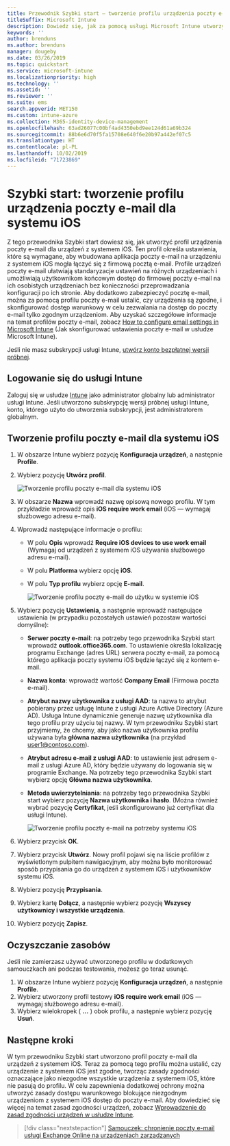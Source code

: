 ```yaml
---
title: Przewodnik Szybki start — tworzenie profilu urządzenia poczty e-mail dla systemu iOS
titleSuffix: Microsoft Intune
description: Dowiedz się, jak za pomocą usługi Microsoft Intune utworzyć profil urządzenia poczty e-mail, aby umożliwić bezpieczne łączenie się urządzeń z systemem iOS z firmową pocztą e-mail.
keywords: ''
author: brenduns
ms.author: brenduns
manager: dougeby
ms.date: 03/26/2019
ms.topic: quickstart
ms.service: microsoft-intune
ms.localizationpriority: high
ms.technology: ''
ms.assetid: ''
ms.reviewer: ''
ms.suite: ems
search.appverid: MET150
ms.custom: intune-azure
ms.collection: M365-identity-device-management
ms.openlocfilehash: 63ad26077c00bf4ad4350ebd9ee124d61a69b324
ms.sourcegitcommit: 88b6e6d70f5fa15708e640f6e20b97a442ef07c5
ms.translationtype: HT
ms.contentlocale: pl-PL
ms.lasthandoff: 10/02/2019
ms.locfileid: "71723869"
---
```

# <a name="quickstart-create-an-email-device-profile-for-ios"></a>Szybki start: tworzenie profilu urządzenia poczty e-mail dla systemu iOS

Z tego przewodnika Szybki start dowiesz się, jak utworzyć profil urządzenia poczty e-mail dla urządzeń z systemem iOS. Ten profil określa ustawienia, które są wymagane, aby wbudowana aplikacja poczty e-mail na urządzeniu z systemem iOS mogła łączyć się z firmową pocztą e-mail. Profile urządzeń poczty e-mail ułatwiają standaryzacje ustawień na różnych urządzeniach i umożliwiają użytkownikom końcowym dostęp do firmowej poczty e-mail na ich osobistych urządzeniach bez konieczności przeprowadzania konfiguracji po ich stronie. Aby dodatkowo zabezpieczyć pocztę e-mail, można za pomocą profilu poczty e-mail ustalić, czy urządzenia są zgodne, i skonfigurować dostęp warunkowy w celu zezwalania na dostęp do poczty e-mail tylko zgodnym urządzeniom. Aby uzyskać szczegółowe informacje na temat profilów poczty e-mail, zobacz [How to configure email settings in Microsoft Intune](email-settings-configure.md) (Jak skonfigurować ustawienia poczty e-mail w usłudze Microsoft Intune).

Jeśli nie masz subskrypcji usługi Intune, [utwórz konto bezpłatnej wersji próbnej](../fundamentals/free-trial-sign-up.md).

## <a name="sign-in-to-intune"></a>Logowanie się do usługi Intune

Zaloguj się w usłudze [Intune](https://aka.ms/intuneportal) jako administrator globalny lub administrator usługi Intune. Jeśli utworzono subskrypcję wersji próbnej usługi Intune, konto, którego użyto do utworzenia subskrypcji, jest administratorem globalnym.

## <a name="create-an-ios-email-profile"></a>Tworzenie profilu poczty e-mail dla systemu iOS
1. W obszarze Intune wybierz pozycję **Konfiguracja urządzeń**, a następnie **Profile**.
2. Wybierz pozycję **Utwórz profil**.
   
   ![Tworzenie profilu poczty e-mail dla systemu iOS](./media/quickstart-email-profile/ios-create-profile.png)

3. W obszarze **Nazwa** wprowadź nazwę opisową nowego profilu. W tym przykładzie wprowadź opis **iOS require work email** (iOS — wymagaj służbowego adresu e-mail).
4. Wprowadź następujące informacje o profilu:
   - W polu **Opis** wprowadź **Require iOS devices to use work email** (Wymagaj od urządzeń z systemem iOS używania służbowego adresu e-mail).
   - W polu **Platforma** wybierz opcję **iOS**.
   - W polu **Typ profilu** wybierz opcję **E-mail**.
    
     ![Tworzenie profilu poczty e-mail do użytku w systemie iOS](./media/quickstart-email-profile/ios-email-profile-name.png)

5. Wybierz pozycję **Ustawienia**, a następnie wprowadź następujące ustawienia (w przypadku pozostałych ustawień pozostaw wartości domyślne):
   - **Serwer poczty e-mail**: na potrzeby tego przewodnika Szybki start wprowadź **outlook.office365.com**. To ustawienie określa lokalizację programu Exchange (adres URL) serwera poczty e-mail, za pomocą którego aplikacja poczty systemu iOS będzie łączyć się z kontem e-mail.
   - **Nazwa konta**: wprowadź wartość **Company Email** (Firmowa poczta e-mail).
   - **Atrybut nazwy użytkownika z usługi AAD**: ta nazwa to atrybut pobierany przez usługę Intune z usługi Azure Active Directory (Azure AD). Usługa Intune dynamicznie generuje nazwę użytkownika dla tego profilu przy użyciu tej nazwy. W tym przewodniku Szybki start przyjmiemy, że chcemy, aby jako nazwa użytkownika profilu używana była **główna nazwa użytkownika** (na przykład user1@contoso.com).
   - **Atrybut adresu e-mail z usługi AAD**: to ustawienie jest adresem e-mail z usługi Azure AD, który będzie używany do logowania się w programie Exchange. Na potrzeby tego przewodnika Szybki start wybierz opcję **Główna nazwa użytkownika**.
   - **Metoda uwierzytelniania**: na potrzeby tego przewodnika Szybki start wybierz pozycję **Nazwa użytkownika i hasło**. (Można również wybrać pozycję **Certyfikat**, jeśli skonfigurowano już certyfikat dla usługi Intune).
    
     ![Tworzenie profilu poczty e-mail na potrzeby systemu iOS](./media/quickstart-email-profile/ios-email-profile.png)

6. Wybierz przycisk **OK**.
7. Wybierz przycisk **Utwórz**. Nowy profil pojawi się na liście profilów z wyświetlonym pulpitem nawigacyjnym, aby można było monitorować sposób przypisania go do urządzeń z systemem iOS i użytkowników systemu iOS.
8. Wybierz pozycję **Przypisania**.
9. Wybierz kartę **Dołącz**, a następnie wybierz pozycję **Wszyscy użytkownicy i wszystkie urządzenia**. 
10. Wybierz pozycję **Zapisz**.

## <a name="clean-up-resources"></a>Oczyszczanie zasobów
Jeśli nie zamierzasz używać utworzonego profilu w dodatkowych samouczkach ani podczas testowania, możesz go teraz usunąć.
1. W obszarze Intune wybierz pozycję **Konfiguracja urządzeń**, a następnie **Profile**.
2. Wybierz utworzony profil testowy **iOS require work email** (iOS — wymagaj służbowego adresu e-mail).
3. Wybierz wielokropek ( **...** ) obok profilu, a następnie wybierz pozycję **Usuń**.

## <a name="next-steps"></a>Następne kroki

W tym przewodniku Szybki start utworzono profil poczty e-mail dla urządzeń z systemem iOS. Teraz za pomocą tego profilu można ustalić, czy urządzenie z systemem iOS jest zgodne, tworząc zasady zgodności oznaczające jako niezgodne wszystkie urządzenia z systemem iOS, które nie pasują do profilu. W celu zapewnienia dodatkowej ochrony można utworzyć zasady dostępu warunkowego blokujące niezgodnym urządzeniom z systemem iOS dostęp do poczty e-mail. Aby dowiedzieć się więcej na temat zasad zgodności urządzeń, zobacz [Wprowadzenie do zasad zgodności urządzeń w usłudze Intune](../protect/device-compliance-get-started.md).

> [!div class="nextstepaction"]
> [Samouczek: chronienie poczty e-mail usługi Exchange Online na urządzeniach zarządzanych](../tutorial-protect-email-on-enrolled-devices.md)
